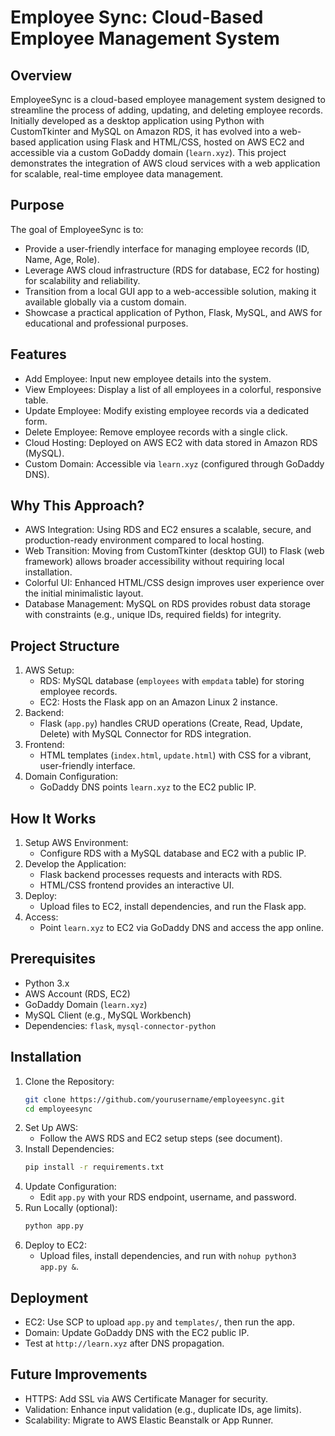 # Employee Sync: Cloud-Based Employee Management System

## Overview
EmployeeSync is a cloud-based employee management system designed to streamline the process of adding, updating, and deleting employee records. Initially developed as a desktop application using Python with CustomTkinter and MySQL on Amazon RDS, it has evolved into a web-based application using Flask and HTML/CSS, hosted on AWS EC2 and accessible via a custom GoDaddy domain (`learn.xyz`). This project demonstrates the integration of AWS cloud services with a web application for scalable, real-time employee data management.

## Purpose
The goal of EmployeeSync is to:
- Provide a user-friendly interface for managing employee records (ID, Name, Age, Role).
- Leverage AWS cloud infrastructure (RDS for database, EC2 for hosting) for scalability and reliability.
- Transition from a local GUI app to a web-accessible solution, making it available globally via a custom domain.
- Showcase a practical application of Python, Flask, MySQL, and AWS for educational and professional purposes.

## Features
- Add Employee: Input new employee details into the system.
- View Employees: Display a list of all employees in a colorful, responsive table.
- Update Employee: Modify existing employee records via a dedicated form.
- Delete Employee: Remove employee records with a single click.
- Cloud Hosting: Deployed on AWS EC2 with data stored in Amazon RDS (MySQL).
- Custom Domain: Accessible via `learn.xyz` (configured through GoDaddy DNS).

## Why This Approach?
- AWS Integration: Using RDS and EC2 ensures a scalable, secure, and production-ready environment compared to local hosting.
- Web Transition: Moving from CustomTkinter (desktop GUI) to Flask (web framework) allows broader accessibility without requiring local installation.
- Colorful UI: Enhanced HTML/CSS design improves user experience over the initial minimalistic layout.
- Database Management: MySQL on RDS provides robust data storage with constraints (e.g., unique IDs, required fields) for integrity.

## Project Structure
1. AWS Setup:
   - RDS: MySQL database (`employees` with `empdata` table) for storing employee records.
   - EC2: Hosts the Flask app on an Amazon Linux 2 instance.
2. Backend:
   - Flask (`app.py`) handles CRUD operations (Create, Read, Update, Delete) with MySQL Connector for RDS integration.
3. Frontend:
   - HTML templates (`index.html`, `update.html`) with CSS for a vibrant, user-friendly interface.
4. Domain Configuration:
   - GoDaddy DNS points `learn.xyz` to the EC2 public IP.

## How It Works
1. Setup AWS Environment:
   - Configure RDS with a MySQL database and EC2 with a public IP.
2. Develop the Application:
   - Flask backend processes requests and interacts with RDS.
   - HTML/CSS frontend provides an interactive UI.
3. Deploy:
   - Upload files to EC2, install dependencies, and run the Flask app.
4. Access:
   - Point `learn.xyz` to EC2 via GoDaddy DNS and access the app online.

## Prerequisites
- Python 3.x
- AWS Account (RDS, EC2)
- GoDaddy Domain (`learn.xyz`)
- MySQL Client (e.g., MySQL Workbench)
- Dependencies: `flask`, `mysql-connector-python`

## Installation
1. Clone the Repository:
   ```bash
   git clone https://github.com/yourusername/employeesync.git
   cd employeesync
   ```
2. Set Up AWS:
   - Follow the AWS RDS and EC2 setup steps (see document).
3. Install Dependencies:
   ```bash
   pip install -r requirements.txt
   ```
4. Update Configuration:
   - Edit `app.py` with your RDS endpoint, username, and password.
5. Run Locally (optional):
   ```bash
   python app.py
   ```
6. Deploy to EC2:
   - Upload files, install dependencies, and run with `nohup python3 app.py &`.

## Deployment
- EC2: Use SCP to upload `app.py` and `templates/`, then run the app.
- Domain: Update GoDaddy DNS with the EC2 public IP.
- Test at `http://learn.xyz` after DNS propagation.

## Future Improvements
- HTTPS: Add SSL via AWS Certificate Manager for security.
- Validation: Enhance input validation (e.g., duplicate IDs, age limits).
- Scalability: Migrate to AWS Elastic Beanstalk or App Runner.

